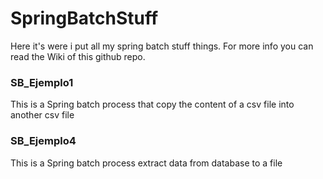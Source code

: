 # SpringBatchStuff
Here it's were i put all my spring batch stuff things. For more info you can read the Wiki of this github repo. 

### SB_Ejemplo1
This is a Spring batch process that copy the content of a csv file into another csv file

### SB_Ejemplo4
This is a Spring batch process extract data from database to a file
